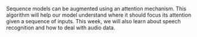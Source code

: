 Sequence models can be augmented using an attention mechanism. This algorithm will help our model understand where it should focus its attention given a sequence of inputs. This week, we will also learn about speech recognition and how to deal with audio data.
